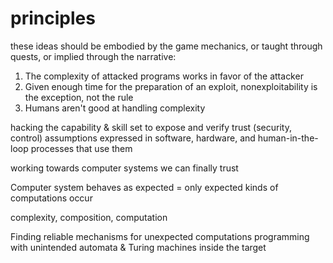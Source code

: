 # principles

these ideas should be embodied by the game mechanics, or taught through quests, or implied through the narrative:

1. The complexity of attacked programs works in favor of the attacker
2. Given enough time for the preparation of an exploit, nonexploitability is the exception, not the rule
3. Humans aren't good at handling complexity

hacking 
the capability & skill set to expose and verify
trust (security, control) assumptions
expressed in software, hardware, and
human-in-the-loop processes that use them

working towards computer systems
we can finally trust

Computer system behaves as expected =
only expected kinds of computations
occur

complexity, composition, computation

Finding reliable mechanisms for
unexpected computations
programming with unintended automata & Turing machines
inside the target

